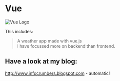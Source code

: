 # Vue

![Vue Logo](https://tse1.mm.bing.net/th?id=OIP.HyP1UfKiDlb4eJsrMOBrTwHaFG&pid=Api&rs=1&c=1&qlt=95&w=163&h=112)


This includes:
> A weather app made with vue.js   
> I have focussed more on backend than frontend.

## Have a look at my blog:

http://www.infocrumbers.blogspot.com - automatic!
